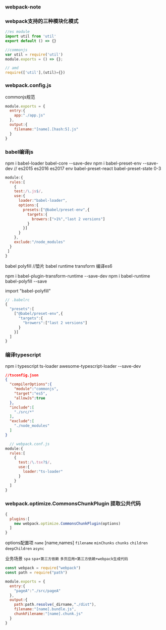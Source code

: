 ### webpack-note

### webpack支持的三种模块化模式
```js
//es module
import util from 'util'
export default () => {}

//commonjs
var util = require('util')
module.exports = () => {};

// amd
require(['util'],(util)={})
```

### webpack.config.js

commonjs规范
```js
module.exports = {
  entry:{
    app:"./app.js"
  },
  output:{
    filename:"[name].[hash:5].js"
  }
}
```

### babel编译js

npm i babel-loader babel-core --save-dev
npm i babel-preset-env --save-dev // es2015 es2016 es2017 env babel-preset-react babel-preset-state 0-3

```js
module:{
  rules:[
    {
    test:/\.js$/,
    use:{
      loader:"babel-loader",
      options:{
        presets:["@babel/preset-env",{
          targets:{
            browers:[">1%","last 2 versions"]
          }
        }]
      }
    },
    exclude:"/node_modules"
  }
 ]
}
```

babel polyfill //垫片
babel runtime transform
编译es6

npm i babel-plugin-transform-runtime --save-dev
npm i babel-runtime babel-polyfill --save

import "babel-polyfill"

```js
// .babelrc
{
  "presets":[
    ["@babel/preset-env",{
      "targets":{
        "browers":["last 2 versions"]
      }
    }]
  ]
}
```

### 编译typescript
npm i typescript ts-loader awesome-typescript-loader --save-dev

```json
//tsconfig.json
{
  "compilerOptions":{
    "module":"commonjs",
    "target":"es5",
    "allowJs":true
  },
  "include":[
    "./src/*"
  ],
  "exclude":[
    "./node_modules"
  ]
}
```
```js
  // webpack.conf.js
module:{
  rules:[
    {
      test:/\.tsx?$/,
      use:{
        loader:"ts-loader"
      }
    }
  ]
}
```

### webpack.optimize.CommonsChunkPlugin 提取公共代码
```js
{
  plugins:[
    new webpack.optimize.CommonsChunkPlugin(options)
  ]  
}

```
options配置项
`name` [name,names]
`filename`
`minChunks`
`chunks`
`children` `deepChildren`
`async`

业务场景
`spa` `spa+第三方依赖` `多页应用+第三方依赖+webpack生成代码`

```js
const webpack = require("webpack")
const path = require("path")

module.exports = {
  entry:{
    "pageA":"./src/pageA"
  },
  output:{
    path:path.resolve(_dirname,"./dist"),
    filename:"[name].bundle.js",
    chunkFilename:"[name].chunk.js"
  }
}
```
